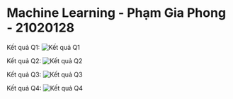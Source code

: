 # Machine Learning - Phạm Gia Phong - 21020128
Kết quả Q1: 
![Kết quả Q1](https://github.com/DVPhong/AI-Midterm/assets/93062362/c3b28307-6be3-440a-ad05-9774f7d06fa4)

Kết quả Q2:
![Kết quả Q2](https://github.com/DVPhong/AI-Midterm/assets/93062362/d2debeac-c1fc-4741-af40-b18a1a8fb7a0)

Kết quả Q3: 
![Kết quả Q3](https://github.com/DVPhong/AI-Midterm/assets/93062362/958acc31-e7cb-4106-8f20-783a2404f4dc)

Kết quả Q4:
![Kết quả Q4](https://github.com/DVPhong/AI-Midterm/assets/93062362/876c4fb9-9882-4e61-bb2f-0d504ec2addb)



